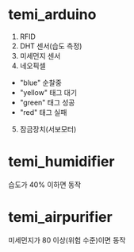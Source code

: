 # temi_arduino
1. RFID
2. DHT 센서(습도 측정)
3. 미세먼지 센서
4. 네오픽셀
  - "blue" 순찰중
  - "yellow" 태그 대기
  - "green" 태그 성공
  - "red" 태그 실패
5. 잠금장치(서보모터)
# temi_humidifier
  습도가 40% 이하면 동작
# temi_airpurifier
  미세먼지가 80 이상(위험 수준)이면 동작
